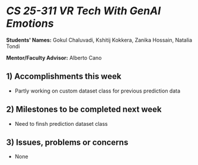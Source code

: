 # *CS 25-311 VR Tech With GenAI Emotions*

**Students' Names:** Gokul Chaluvadi, Kshitij Kokkera, Zanika Hossain, Natalia Tondi

**Mentor/Faculty Advisor:** Alberto Cano 

## 1) Accomplishments this week ##
   - Partly working on custom dataset class for previous prediction data

## 2) Milestones to be completed next week ##
   - Need to finsh prediction dataset class

## 3) Issues, problems or concerns ##
   - None
